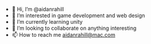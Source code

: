 - 👋 Hi, I’m @aidanrahill
- 👀 I’m interested in game development and web design
- 🌱 I’m currently learning unity
- 💞️ I’m looking to collaborate on anything interesting
- 📫 How to reach me aidanrahill@mac.com

<!---
aidanrahill/aidanrahill is a ✨ special ✨ repository because its `README.md` (this file) appears on your GitHub profile.
You can click the Preview link to take a look at your changes.
--->
